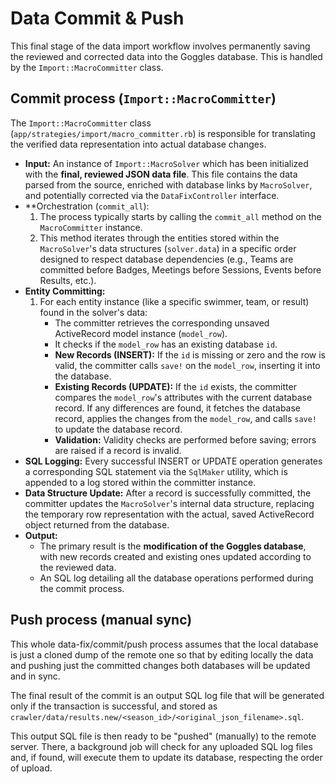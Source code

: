 # Data Commit & Push

This final stage of the data import workflow involves permanently saving the reviewed and corrected data into the Goggles database. This is handled by the `Import::MacroCommitter` class.

## Commit process (`Import::MacroCommitter`)

The `Import::MacroCommitter` class (`app/strategies/import/macro_committer.rb`) is responsible for translating the verified data representation into actual database changes.

*   **Input:** An instance of `Import::MacroSolver` which has been initialized with the **final, reviewed JSON data file**. This file contains the data parsed from the source, enriched with database links by `MacroSolver`, and potentially corrected via the `DataFixController` interface.
*   **Orchestration (`commit_all`):
    1.  The process typically starts by calling the `commit_all` method on the `MacroCommitter` instance.
    2.  This method iterates through the entities stored within the `MacroSolver`'s data structures (`solver.data`) in a specific order designed to respect database dependencies (e.g., Teams are committed before Badges, Meetings before Sessions, Events before Results, etc.).
*   **Entity Committing:**
    1.  For each entity instance (like a specific swimmer, team, or result) found in the solver's data:
        *   The committer retrieves the corresponding unsaved ActiveRecord model instance (`model_row`).
        *   It checks if the `model_row` has an existing database `id`.
        *   **New Records (INSERT):** If the `id` is missing or zero and the row is valid, the committer calls `save!` on the `model_row`, inserting it into the database.
        *   **Existing Records (UPDATE):** If the `id` exists, the committer compares the `model_row`'s attributes with the current database record. If any differences are found, it fetches the database record, applies the changes from the `model_row`, and calls `save!` to update the database record.
        *   **Validation:** Validity checks are performed before saving; errors are raised if a record is invalid.
*   **SQL Logging:** Every successful INSERT or UPDATE operation generates a corresponding SQL statement via the `SqlMaker` utility, which is appended to a log stored within the committer instance.
*   **Data Structure Update:** After a record is successfully committed, the committer updates the `MacroSolver`'s internal data structure, replacing the temporary row representation with the actual, saved ActiveRecord object returned from the database.
*   **Output:**
    *   The primary result is the **modification of the Goggles database**, with new records created and existing ones updated according to the reviewed data.
    *   An SQL log detailing all the database operations performed during the commit process.

## Push process (manual sync)
 
This whole data-fix/commit/push process assumes that the local database is just a cloned dump of the remote one so that by editing locally the data and pushing just the committed changes both databases will be updated and in sync.

The final result of the commit is an output SQL log file that will be generated only if the transaction is successful, and stored as `crawler/data/results.new/<season_id>/<original_json_filename>.sql`.

This output SQL file is then ready to be "pushed" (manually) to the remote server. There, a background job will check for any uploaded SQL log files and, if found, will execute them to update its database, respecting the order of upload.
